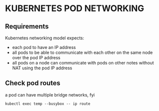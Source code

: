 # KUBERNETES POD NETWORKING


## Requirements
Kubernetes networking model expects:
* each pod to have an IP address
* all pods to be able to communicate with each other on the same node over the pod IP address
* all pods on a node can communicate with pods on other notes without NAT using the pod IP address

## Check pod routes
a pod can have multiple bridge networks, fyi

`kubectl exec temp --busybox -- ip route`